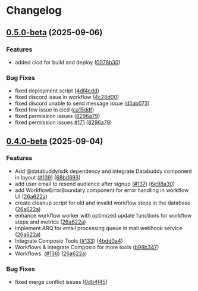# Changelog

## [0.5.0-beta](https://github.com/heygaia/gaia/compare/v0.4.0-beta...v0.5.0-beta) (2025-09-06)


### Features

* added cicd for build and deploy ([0078b30](https://github.com/heygaia/gaia/commit/0078b300b97b4a7341ff8834a62c2ce83fc34c45))


### Bug Fixes

* fixed deployment script ([4df4edd](https://github.com/heygaia/gaia/commit/4df4edd797762718b7e626f1543ae7be19ca5bc5))
* fixed discord issue in workflow ([4c28d00](https://github.com/heygaia/gaia/commit/4c28d00b2bf897f6f66fb9a770afac521563bf19))
* fixed discord unable to send message issue ([d5ab073](https://github.com/heygaia/gaia/commit/d5ab07327fa1707ea09d3530508be937adfba82b))
* fixed few issue in cicd ([ca15ddf](https://github.com/heygaia/gaia/commit/ca15ddf5fc3df24d0c0abf460027bdcb8a6ee372))
* fixed permission issues ([8296a79](https://github.com/heygaia/gaia/commit/8296a79fcac168dd737f69f1f8a4843ea38c65a6))
* fixed permission issues [#171](https://github.com/heygaia/gaia/issues/171) ([8296a79](https://github.com/heygaia/gaia/commit/8296a79fcac168dd737f69f1f8a4843ea38c65a6))

## [0.4.0-beta](https://github.com/heygaia/gaia/compare/v0.3.0-beta...v0.4.0-beta) (2025-09-04)


### Features

* Add @databuddy/sdk dependency and integrate Databuddy component in layout ([#139](https://github.com/heygaia/gaia/issues/139)) ([68bd893](https://github.com/heygaia/gaia/commit/68bd8937b1ada57a4b5b7f7f49a6a0c41695b975))
* add user email to resend audience after signup ([#137](https://github.com/heygaia/gaia/issues/137)) ([6e98a30](https://github.com/heygaia/gaia/commit/6e98a30470f20c531dfe92b5db2c8de06b9aabfc))
* add WorkflowErrorBoundary component for error handling in workflow UI ([26a622a](https://github.com/heygaia/gaia/commit/26a622a3f98bb55a77706577639ace3abb29feb9))
* create cleanup script for old and invalid workflow steps in the database ([26a622a](https://github.com/heygaia/gaia/commit/26a622a3f98bb55a77706577639ace3abb29feb9))
* enhance workflow worker with optimized update functions for workflow steps and metrics ([26a622a](https://github.com/heygaia/gaia/commit/26a622a3f98bb55a77706577639ace3abb29feb9))
* implement ARQ for email processing queue in mail webhook service ([26a622a](https://github.com/heygaia/gaia/commit/26a622a3f98bb55a77706577639ace3abb29feb9))
* Integrate Composio Tools ([#133](https://github.com/heygaia/gaia/issues/133)) ([4bdd0a4](https://github.com/heygaia/gaia/commit/4bdd0a4db9c81bab2092405b7fe76031d597f2db))
* Workflows & integrate Composio for more tools ([b98b347](https://github.com/heygaia/gaia/commit/b98b347bdbf8b7c35080d8821e61fba09c60676e))
* Workflows. ([#136](https://github.com/heygaia/gaia/issues/136)) ([26a622a](https://github.com/heygaia/gaia/commit/26a622a3f98bb55a77706577639ace3abb29feb9))


### Bug Fixes

* fixed merge conflict issues ([0db4f45](https://github.com/heygaia/gaia/commit/0db4f457b1faace29a5f34f7ddfe2fe2df833aaa))

